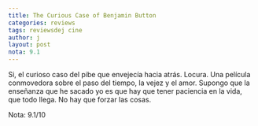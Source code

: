 ```yaml
---
title: The Curious Case of Benjamin Button
categories: reviews
tags: reviewsdej cine
author: j
layout: post
nota: 9.1
---
```


Si, el curioso caso del pibe que envejecía hacia atrás. Locura. Una película conmovedora sobre el paso del tiempo, la vejez y el amor. Supongo que la enseñanza que he sacado yo es que hay que tener paciencia en la vida, que todo llega. No hay que forzar las cosas.

Nota: 9.1/10
